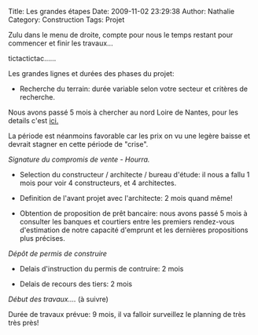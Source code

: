 Title: Les grandes étapes
Date: 2009-11-02 23:29:38
Author: Nathalie
Category: Construction
Tags: Projet

Zulu dans le menu de droite, compte pour nous le temps restant pour
commencer et finir les travaux...

tictactictac......

Les grandes lignes et durées des phases du projet:

- Recherche du terrain: durée variable selon votre secteur et critères
de recherche.

Nous avons passé 5 mois à chercher au nord Loire de Nantes, pour les
details c'est [ici.][]

La période est néanmoins favorable car les prix on vu une legère baisse
et devrait stagner en cette période de "crise".

*Signature du compromis de vente - Hourra.*

- Selection du constructeur / architecte / bureau d'étude: il nous a
fallu 1 mois pour voir 4 constructeurs, et 4 architectes.

- Definition de l'avant projet avec l'architecte: 2 mois quand même!

- Obtention de proposition de prêt bancaire: nous avons passé 5 mois à
consulter les banques et courtiers entre les premiers rendez-vous
d'estimation de notre capacité d'emprunt et les dernières propositions
plus précises.

*Dépôt de permis de construire*

- Delais d'instruction du permis de contruire: 2 mois

- Delais de recours des tiers: 2 mois

*Début des travaux....* (à suivre)

Durée de travaux prévue: 9 mois, il va falloir surveillez le planning de
très très près!

  [ici.]: administrator/index.php?option=com_content§ionid=5&task=edit&cid[]=47
